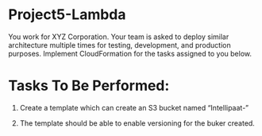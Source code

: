 # Project5-Lambda

You work for XYZ Corporation. Your team is asked to deploy similar architecture
multiple times for testing, development, and production purposes. Implement
CloudFormation for the tasks assigned to you below.

# Tasks To Be Performed:


1. Create a template which can create an S3 bucket named
“Intellipaat-<yourname >”

2. The template should be able to enable versioning for the buker created.
